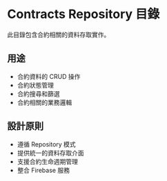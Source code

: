# Contracts Repository 目錄

此目錄包含合約相關的資料存取實作。

## 用途

- 合約資料的 CRUD 操作
- 合約狀態管理
- 合約搜尋和篩選
- 合約相關的業務邏輯

## 設計原則

- 遵循 Repository 模式
- 提供統一的資料存取介面
- 支援合約生命週期管理
- 整合 Firebase 服務

